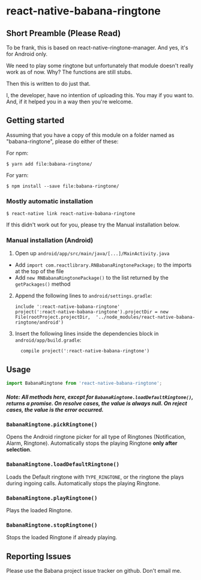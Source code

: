 
# react-native-babana-ringtone

## Short Preamble (Please Read)
To be frank, this is based on react-native-ringtone-manager. And yes, it's for Android only.

We need to play some ringtone but unfortunately that module doesn't really work as of now.
Why? The functions are still stubs.

Then this is written to do just that.

I, the developer, have no intention of uploading this.
You may if you want to.
And, if it helped you in a way then you're welcome.

## Getting started
  Assuming that you have a copy of this module on a folder named as "babana-ringtone", please do either of these:

For npm:

`$ yarn add file:babana-ringtone/`

For yarn:

`$ npm install --save file:babana-ringtone/`

### Mostly automatic installation

`$ react-native link react-native-babana-ringtone`

If this didn't work out for you, please try the Manual installation below.

### Manual installation (Android)

1. Open up `android/app/src/main/java/[...]/MainActivity.java`
  - Add `import com.reactlibrary.RNBabanaRingtonePackage;` to the imports at the top of the file
  - Add `new RNBabanaRingtonePackage()` to the list returned by the `getPackages()` method
2. Append the following lines to `android/settings.gradle`:
  	```
  	include ':react-native-babana-ringtone'
  	project(':react-native-babana-ringtone').projectDir = new File(rootProject.projectDir, 	'../node_modules/react-native-babana-ringtone/android')
  	```
3. Insert the following lines inside the dependencies block in `android/app/build.gradle`:
  	```
      compile project(':react-native-babana-ringtone')
  	```

## Usage
```javascript
import BabanaRingtone from 'react-native-babana-ringtone';
```

##### Note: All methods here, except for `BabanaRingtone.loadDefaultRingtone()`, returns a **promise**. On resolve cases, the value is always null. On reject cases, the value is the error occurred.


### `BabanaRingtone.pickRingtone()`

Opens the Android ringtone picker for all type of Ringtones (Notification, Alarm, Ringtone).
Automatically stops the playing Ringtone **only after selection**.


### `BabanaRingtone.loadDefaultRingtone()`

Loads the Default ringtone with `TYPE_RINGTONE`, or the ringtone the plays during ingoing calls.
Automatically stops the playing Ringtone.


### `BabanaRingtone.playRingtone()`

Plays the loaded Ringtone.


### `BabanaRingtone.stopRingtone()`

Stops the loaded Ringtone if already playing.

## Reporting Issues
Please use the Babana project issue tracker on github. Don't email me.
